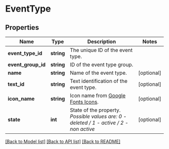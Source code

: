 # EventType

## Properties
Name | Type | Description | Notes
------------ | ------------- | ------------- | -------------
**event_type_id** | **string** | The unique ID of the event type. | 
**event_group_id** | **string** | ID of the event type group. | 
**name** | **string** | Name of the event type. | [optional] 
**text_id** | **string** | Text identification of the event type. | [optional] 
**icon_name** | **string** | Icon name from [Google Fonts Icons](https://fonts.google.com/icons). | [optional] 
**state** | **int** | State of the property. *Possible values are: 0 - deleted / 1 - active / 2 - non active* | [optional] 

[[Back to Model list]](../../README.md#documentation-for-models) [[Back to API list]](../../README.md#documentation-for-api-endpoints) [[Back to README]](../../README.md)

